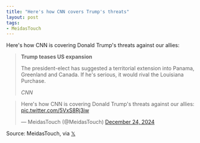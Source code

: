 ```yaml
---
title: "Here's how CNN covers Trump's threats"
layout: post
tags:
- MeidasTouch
---
```


Here's how CNN is covering Donald Trump's threats against our allies:

> **Trump teases US expansion**
>
> The president-elect has suggested a territorial extension into Panama, Greenland and Canada. If he's serious, it would rival the Louisiana Purchase.
>
> <cite>CNN</cite>

<blockquote class="twitter-tweet"><p lang="en" dir="ltr">Here's how CNN is covering Donald Trump's threats against our allies: <a href="https://t.co/5VxS8Rj3iw">pic.twitter.com/5VxS8Rj3iw</a></p>&mdash; MeidasTouch (@MeidasTouch) <a href="https://twitter.com/MeidasTouch/status/1871364921155518791?ref_src=twsrc%5Etfw">December 24, 2024</a></blockquote> <script async src="https://platform.twitter.com/widgets.js" charset="utf-8"></script>

Source: MeidasTouch, via [𝕏](https://x.com)
